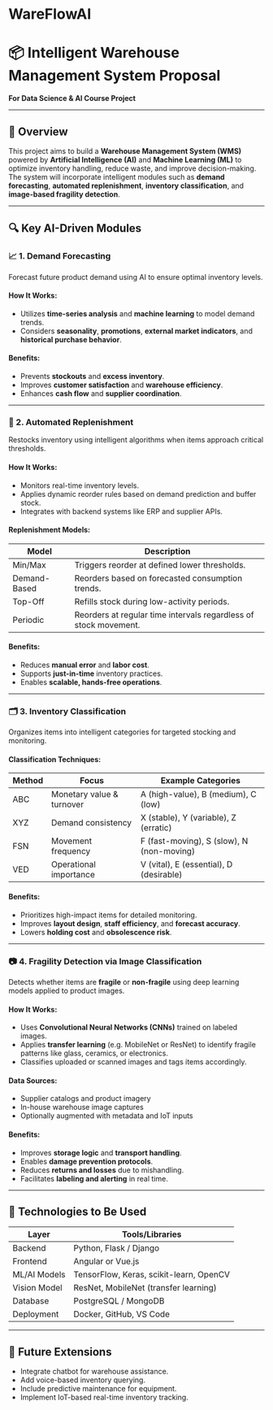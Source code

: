 # WareFlowAI

# 📦 Intelligent Warehouse Management System Proposal  
**For Data Science & AI Course Project**

---

## 🧠 Overview

This project aims to build a **Warehouse Management System (WMS)** powered by **Artificial Intelligence (AI)** and **Machine Learning (ML)** to optimize inventory handling, reduce waste, and improve decision-making. The system will incorporate intelligent modules such as **demand forecasting**, **automated replenishment**, **inventory classification**, and **image-based fragility detection**.

---

## 🔍 Key AI-Driven Modules

### 📈 1. Demand Forecasting  
Forecast future product demand using AI to ensure optimal inventory levels.

#### How It Works:
- Utilizes **time-series analysis** and **machine learning** to model demand trends.
- Considers **seasonality**, **promotions**, **external market indicators**, and **historical purchase behavior**.

#### Benefits:
- Prevents **stockouts** and **excess inventory**.
- Improves **customer satisfaction** and **warehouse efficiency**.
- Enhances **cash flow** and **supplier coordination**.

---

### 🔄 2. Automated Replenishment  
Restocks inventory using intelligent algorithms when items approach critical thresholds.

#### How It Works:
- Monitors real-time inventory levels.
- Applies dynamic reorder rules based on demand prediction and buffer stock.
- Integrates with backend systems like ERP and supplier APIs.

#### Replenishment Models:

| Model        | Description                                                              |
|--------------|---------------------------------------------------------------------------|
| Min/Max      | Triggers reorder at defined lower thresholds.                            |
| Demand-Based | Reorders based on forecasted consumption trends.                         |
| Top-Off      | Refills stock during low-activity periods.                               |
| Periodic     | Reorders at regular time intervals regardless of stock movement.         |

#### Benefits:
- Reduces **manual error** and **labor cost**.
- Supports **just-in-time** inventory practices.
- Enables **scalable, hands-free operations**.

---

### 🗂️ 3. Inventory Classification  
Organizes items into intelligent categories for targeted stocking and monitoring.

#### Classification Techniques:

| Method | Focus                        | Example Categories                          |
|--------|------------------------------|----------------------------------------------|
| ABC    | Monetary value & turnover    | A (high-value), B (medium), C (low)          |
| XYZ    | Demand consistency           | X (stable), Y (variable), Z (erratic)        |
| FSN    | Movement frequency           | F (fast-moving), S (slow), N (non-moving)    |
| VED    | Operational importance       | V (vital), E (essential), D (desirable)      |

#### Benefits:
- Prioritizes high-impact items for detailed monitoring.
- Improves **layout design**, **staff efficiency**, and **forecast accuracy**.
- Lowers **holding cost** and **obsolescence risk**.

---

### 📷 4. Fragility Detection via Image Classification  
Detects whether items are **fragile** or **non-fragile** using deep learning models applied to product images.

#### How It Works:
- Uses **Convolutional Neural Networks (CNNs)** trained on labeled images.
- Applies **transfer learning** (e.g. MobileNet or ResNet) to identify fragile patterns like glass, ceramics, or electronics.
- Classifies uploaded or scanned images and tags items accordingly.

#### Data Sources:
- Supplier catalogs and product imagery
- In-house warehouse image captures
- Optionally augmented with metadata and IoT inputs

#### Benefits:
- Improves **storage logic** and **transport handling**.
- Enables **damage prevention protocols**.
- Reduces **returns and losses** due to mishandling.
- Facilitates **labeling and alerting** in real time.

---

## 🧰 Technologies to Be Used

| Layer        | Tools/Libraries                              |
|--------------|----------------------------------------------|
| Backend      | Python, Flask / Django                       |
| Frontend     | Angular or Vue.js                            |
| ML/AI Models | TensorFlow, Keras, scikit-learn, OpenCV      |
| Vision Model | ResNet, MobileNet (transfer learning)        |
| Database     | PostgreSQL / MongoDB                         |
| Deployment   | Docker, GitHub, VS Code                      |

---

## 🚀 Future Extensions
- Integrate chatbot for warehouse assistance.
- Add voice-based inventory querying.
- Include predictive maintenance for equipment.
- Implement IoT-based real-time inventory tracking.

